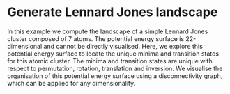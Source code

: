 # Generate Lennard Jones landscape

In this example we compute the landscape of a simple Lennard Jones cluster composed of 7 atoms. The potential energy surface is 22-dimensional
and cannot be directly visualised. Here, we explore this potential energy surface to locate the unique minima and transition states for this atomic
cluster. The minima and transition states are unique with respect to permutation, rotation, translation and inversion. We visualise the organisation
of this potential energy surface using a disconnectivity graph, which can be applied for any dimensionality.
